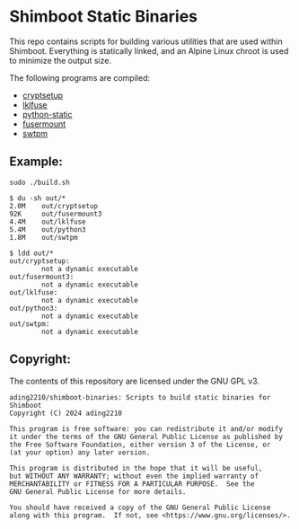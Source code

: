 # Shimboot Static Binaries

This repo contains scripts for building various utilities that are used within Shimboot. Everything is statically linked, and an Alpine Linux chroot is used to minimize the output size.

The following programs are compiled:
- [cryptsetup](https://gitlab.com/cryptsetup/cryptsetup)
- [lklfuse](https://github.com/libos-nuse/lkl-linux/blob/master/tools/lkl/lklfuse.c)
- [python-static](https://github.com/ading2210/python-static)
- [fusermount](https://github.com/libfuse/libfuse)
- [swtpm](https://github.com/stefanberger/swtpm)

## Example:
```
sudo ./build.sh
```

```
$ du -sh out/*
2.0M    out/cryptsetup
92K     out/fusermount3
4.4M    out/lklfuse
5.4M    out/python3
1.8M    out/swtpm
```

```
$ ldd out/*
out/cryptsetup:
        not a dynamic executable
out/fusermount3:
        not a dynamic executable
out/lklfuse:
        not a dynamic executable
out/python3:
        not a dynamic executable
out/swtpm:
        not a dynamic executable
```

## Copyright:
The contents of this repository are licensed under the GNU GPL v3.

```
ading2210/shimboot-binaries: Scripts to build static binaries for Shimboot
Copyright (C) 2024 ading2210

This program is free software: you can redistribute it and/or modify
it under the terms of the GNU General Public License as published by
the Free Software Foundation, either version 3 of the License, or
(at your option) any later version.

This program is distributed in the hope that it will be useful,
but WITHOUT ANY WARRANTY; without even the implied warranty of
MERCHANTABILITY or FITNESS FOR A PARTICULAR PURPOSE.  See the
GNU General Public License for more details.

You should have received a copy of the GNU General Public License
along with this program.  If not, see <https://www.gnu.org/licenses/>.
```